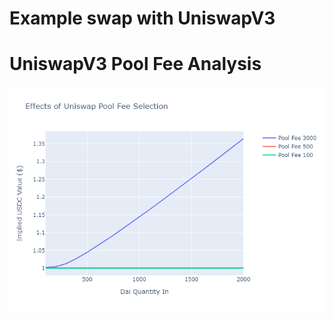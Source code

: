 # Example swap with UniswapV3

# UniswapV3 Pool Fee Analysis

![DAI-USDC Pool Fee Graph](./output/dai_usdc.png)